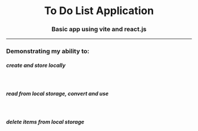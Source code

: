 <h1 align="center">To Do List Application</h1>
<h3 align="center">Basic app using vite and react.js</h3>
<hr>

<h3 align="left">Demonstrating my ability to:</h3>
<h5>create and store locally</h5><br>
<h5>read from local storage, convert and use</h5><br>
<h5>delete items from local storage</h5><br>
